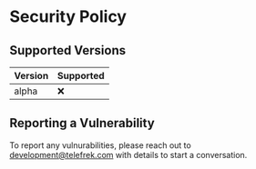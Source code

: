# Security Policy

## Supported Versions

| Version | Supported |
| ------- | --------- |
| alpha   | :x:       |

## Reporting a Vulnerability

To report any vulnurabilities, please reach out to development@telefrek.com with details to start a conversation.
